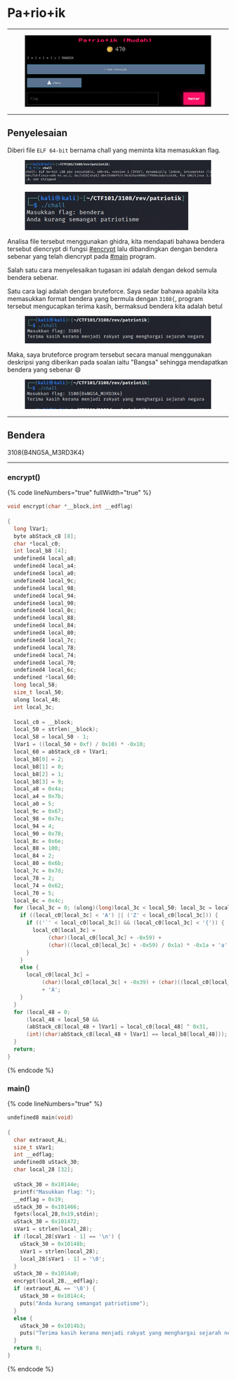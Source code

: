 # Pa+rio+ik

***

<figure><img src="../../../../.gitbook/assets/image (10) (1).png" alt=""><figcaption></figcaption></figure>

***

## Penyelesaian

Diberi file `ELF 64-bit` bernama chall yang meminta kita memasukkan flag.

<figure><img src="../../../../.gitbook/assets/image (1) (1) (1).png" alt=""><figcaption></figcaption></figure>

<figure><img src="../../../../.gitbook/assets/image (2) (1) (1).png" alt=""><figcaption></figcaption></figure>

Analisa file tersebut menggunakan ghidra, kita mendapati bahawa bendera tersebut diencrypt di fungsi [#encrypt](pa+rio+ik.md#encrypt "mention") lalu dibandingkan dengan bendera sebenar yang telah diencrypt pada [#main](pa+rio+ik.md#main "mention") program.

Salah satu cara menyelesaikan tugasan ini adalah dengan dekod semula bendera sebenar.

Satu cara lagi adalah dengan bruteforce. Saya sedar bahawa apabila kita memasukkan format bendera yang bermula dengan `3108{`, program tersebut mengucapkan terima kasih, bermaksud bendera kita adalah betul

<figure><img src="../../../../.gitbook/assets/image (3) (1) (1).png" alt=""><figcaption></figcaption></figure>

Maka, saya bruteforce program tersebut secara manual menggunakan deskripsi yang diberikan pada soalan iaitu "Bangsa" sehingga mendapatkan bendera yang sebenar 😄

<figure><img src="../../../../.gitbook/assets/image (4) (1) (1).png" alt=""><figcaption></figcaption></figure>

***

## Bendera

3108{B4NG5A\_M3RD3K4}

***

### encrypt()

{% code lineNumbers="true" fullWidth="true" %}
```c
void encrypt(char *__block,int __edflag)

{
  long lVar1;
  byte abStack_c8 [8];
  char *local_c0;
  int local_b8 [4];
  undefined4 local_a8;
  undefined4 local_a4;
  undefined4 local_a0;
  undefined4 local_9c;
  undefined4 local_98;
  undefined4 local_94;
  undefined4 local_90;
  undefined4 local_8c;
  undefined4 local_88;
  undefined4 local_84;
  undefined4 local_80;
  undefined4 local_7c;
  undefined4 local_78;
  undefined4 local_74;
  undefined4 local_70;
  undefined4 local_6c;
  undefined *local_60;
  long local_58;
  size_t local_50;
  ulong local_48;
  int local_3c;
  
  local_c0 = __block;
  local_50 = strlen(__block);
  local_58 = local_50 - 1;
  lVar1 = ((local_50 + 0xf) / 0x10) * -0x10;
  local_60 = abStack_c8 + lVar1;
  local_b8[0] = 2;
  local_b8[1] = 0;
  local_b8[2] = 1;
  local_b8[3] = 9;
  local_a8 = 0x4a;
  local_a4 = 0x7b;
  local_a0 = 5;
  local_9c = 0x67;
  local_98 = 0x7e;
  local_94 = 4;
  local_90 = 0x78;
  local_8c = 0x6e;
  local_88 = 100;
  local_84 = 2;
  local_80 = 0x6b;
  local_7c = 0x7d;
  local_78 = 2;
  local_74 = 0x62;
  local_70 = 5;
  local_6c = 0x4c;
  for (local_3c = 0; (ulong)(long)local_3c < local_50; local_3c = local_3c + 1) {
    if ((local_c0[local_3c] < 'A') || ('Z' < local_c0[local_3c])) {
      if (('`' < local_c0[local_3c]) && (local_c0[local_3c] < '{')) {
        local_c0[local_3c] =
             (char)(local_c0[local_3c] + -0x59) +
             (char)((local_c0[local_3c] + -0x59) / 0x1a) * -0x1a + 'a';
      }
    }
    else {
      local_c0[local_3c] =
           (char)(local_c0[local_3c] + -0x39) + (char)((local_c0[local_3c] + -0x39) / 0x1a) * -0x1a
           + 'A';
    }
  }
  for (local_48 = 0;
      (local_48 < local_50 &&
      (abStack_c8[local_48 + lVar1] = local_c0[local_48] ^ 0x31,
      (int)(char)abStack_c8[local_48 + lVar1] == local_b8[local_48])); local_48 = local_48 + 1) {
  }
  return;
}
```
{% endcode %}

### main()

{% code lineNumbers="true" %}
```c
undefined8 main(void)

{
  char extraout_AL;
  size_t sVar1;
  int __edflag;
  undefined8 uStack_30;
  char local_28 [32];
  
  uStack_30 = 0x10144e;
  printf("Masukkan flag: ");
  __edflag = 0x19;
  uStack_30 = 0x101466;
  fgets(local_28,0x19,stdin);
  uStack_30 = 0x101472;
  sVar1 = strlen(local_28);
  if (local_28[sVar1 - 1] == '\n') {
    uStack_30 = 0x10148b;
    sVar1 = strlen(local_28);
    local_28[sVar1 - 1] = '\0';
  }
  uStack_30 = 0x1014a0;
  encrypt(local_28,__edflag);
  if (extraout_AL == '\0') {
    uStack_30 = 0x1014c4;
    puts("Anda kurang semangat patriotisme");
  }
  else {
    uStack_30 = 0x1014b3;
    puts("Terima kasih kerana menjadi rakyat yang menghargai sejarah negara");
  }
  return 0;
}
```
{% endcode %}
